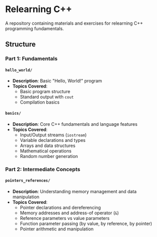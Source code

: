 # Relearning C++

A repository containing materials and exercises for relearning C++ programming fundamentals.

## Structure

### Part 1: Fundamentals

#### `hello_world/`
- **Description**: Basic "Hello, World!" program
- **Topics Covered**: 
  - Basic program structure
  - Standard output with `cout`
  - Compilation basics

#### `basics/`
- **Description**: Core C++ fundamentals and language features
- **Topics Covered**:
  - Input/Output streams (`iostream`)
  - Variable declarations and types
  - Arrays and data structures
  - Mathematical operations
  - Random number generation

### Part 2: Intermediate Concepts

#### `pointers_references/`
- **Description**: Understanding memory management and data manipulation
- **Topics Covered**:
  - Pointer declarations and dereferencing
  - Memory addresses and address-of operator (`&`)
  - Reference parameters vs value parameters
  - Function parameter passing (by value, by reference, by pointer)
  - Pointer arithmetic and manipulation